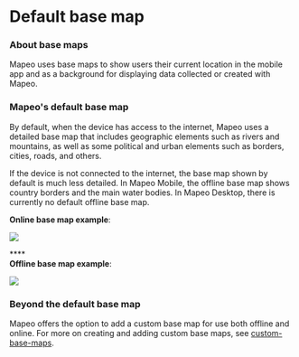 # Default base map

### About base maps <a href="#default-base-map" id="default-base-map"></a>

Mapeo uses base maps to show users their current location in the mobile app and as a background for displaying data collected or created with Mapeo.&#x20;

### Mapeo's default base map <a href="#default-base-map" id="default-base-map"></a>

By default, when the device has access to the internet, Mapeo uses a detailed base map that includes geographic elements such as rivers and mountains, as well as some political and urban elements such as borders, cities, roads, and others.

If the device is not connected to the internet, the base map shown by default is much less detailed. In Mapeo Mobile, the offline base map shows country borders and the main water bodies. In Mapeo Desktop, there is currently no default offline base map.

**Online base map example**:

![](../../.gitbook/assets/Mm\_online\_base\_map.jpg)

****\
**Offline base map example**:

![](../../.gitbook/assets/Mm\_offline\_base\_map.jpg)



### Beyond the default base map

Mapeo offers the option to add a custom base map for use both offline and online. For more on creating and adding custom base maps, see [custom-base-maps](../pre-launch-deployment-preparation/custom-base-maps/ "mention").
